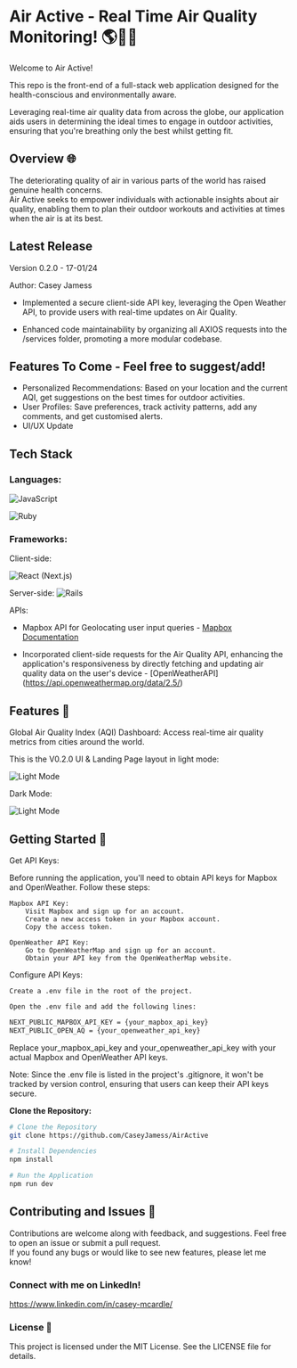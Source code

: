 # Air Active - Real Time Air Quality Monitoring! 🌎💨🏃

Welcome to Air Active!

This repo is the front-end of a full-stack web application designed for the health-conscious and environmentally aware.

Leveraging real-time air quality data from across the globe, our application aids users in determining the ideal times to engage in outdoor activities, ensuring that you're breathing only the best whilst getting fit.

## Overview 🌐

The deteriorating quality of air in various parts of the world has raised genuine health concerns.  
Air Active seeks to empower individuals with actionable insights about air quality, enabling them to plan their outdoor workouts and activities at times when the air is at its best.  

## Latest Release

Version 0.2.0 - 17-01/24

Author: Casey Jamess

  - Implemented a secure client-side API key, leveraging the Open Weather API, to provide users with real-time updates on Air Quality.

  - Enhanced code maintainability by organizing all AXIOS requests into the /services folder, promoting a more modular codebase.

## Features To Come - Feel free to suggest/add!

- Personalized Recommendations: Based on your location and the current AQI, get suggestions on the best times for outdoor activities.
- User Profiles: Save preferences, track activity patterns, add any comments, and get customised alerts.
- UI/UX Update

## Tech Stack

### Languages: 

![JavaScript](https://img.shields.io/badge/-JavaScript-F7DF1E?style=flat&logo=javascript&logoColor=black)


![Ruby](https://img.shields.io/badge/-Ruby-CC342D?style=flat&logo=ruby&logoColor=white)


### Frameworks: 

Client-side:

![React (Next.js)](https://img.shields.io/badge/-React%20(Next.js)-61DAFB?style=flat&logo=react&logoColor=white)


Server-side:
![Rails](https://img.shields.io/badge/-Rails-CC0000?style=flat&logo=ruby-on-rails&logoColor=white)


APIs:

- Mapbox API for Geolocating user input queries - [Mapbox Documentation](https://docs.mapbox.com/api/overview/)

- Incorporated client-side requests for the Air Quality API, enhancing the application's responsiveness by directly fetching and updating air quality data on the user's device - [OpenWeatherAPI] (https://api.openweathermap.org/data/2.5/)


## Features 🌟

Global Air Quality Index (AQI) Dashboard: Access real-time air quality metrics from cities around the world.

This is the V0.2.0 UI & Landing Page layout in light mode:  

![Light Mode](https://user-images.githubusercontent.com/19407258/266426752-0bd244e3-4a0e-456d-bd34-2d0ee0c00446.png)

Dark Mode:

![Light Mode](https://user-images.githubusercontent.com/19407258/266426769-5a289324-5033-43ce-a845-30704c815b8d.png)


## Getting Started 🚀

Get API Keys:

Before running the application, you'll need to obtain API keys for Mapbox and OpenWeather. Follow these steps:

    Mapbox API Key:
        Visit Mapbox and sign up for an account.
        Create a new access token in your Mapbox account.
        Copy the access token.

    OpenWeather API Key:
        Go to OpenWeatherMap and sign up for an account.
        Obtain your API key from the OpenWeatherMap website.

Configure API Keys:

    Create a .env file in the root of the project.

    Open the .env file and add the following lines:

```bash
NEXT_PUBLIC_MAPBOX_API_KEY = {your_mapbox_api_key}
NEXT_PUBLIC_OPEN_AQ = {your_openweather_api_key}
```

Replace your_mapbox_api_key and your_openweather_api_key with your actual Mapbox and OpenWeather API keys.

Note: Since the .env file is listed in the project's .gitignore, it won't be tracked by version control, ensuring that users can keep their API keys secure.

**Clone the Repository:**

```bash
# Clone the Repository
git clone https://github.com/CaseyJamess/AirActive

# Install Dependencies
npm install

# Run the Application
npm run dev
```

## Contributing and Issues 🤝  

Contributions are welcome along with feedback, and suggestions. Feel free to open an issue or submit a pull request.  
If you found any bugs or would like to see new features, please let me know!


### Connect with me on LinkedIn! 

https://www.linkedin.com/in/casey-mcardle/

### License 📜
This project is licensed under the MIT License. See the LICENSE file for details.


